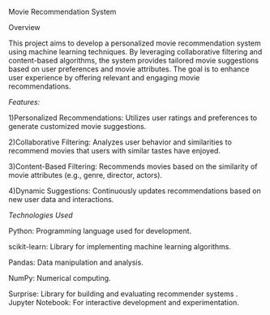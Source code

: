 Movie Recommendation System

Overview

This project aims to develop a personalized movie recommendation system using machine learning techniques. By leveraging collaborative filtering and content-based algorithms, the system provides tailored movie suggestions based on user preferences and movie attributes. The goal is to enhance user experience by offering relevant and engaging movie recommendations.

*Features:*

1)Personalized Recommendations: Utilizes user ratings and preferences to generate customized movie suggestions.

2)Collaborative Filtering: Analyzes user behavior and similarities to recommend movies that users with similar tastes have enjoyed.

3)Content-Based Filtering: Recommends movies based on the similarity of movie attributes (e.g., genre, director, actors).

4)Dynamic Suggestions: Continuously updates recommendations based on new user data and interactions.


*Technologies Used*

Python: Programming language used for development.

scikit-learn: Library for implementing machine learning algorithms.

Pandas: Data manipulation and analysis.

NumPy: Numerical computing.

Surprise: Library for building and evaluating recommender systems
.
Jupyter Notebook: For interactive development and experimentation.
